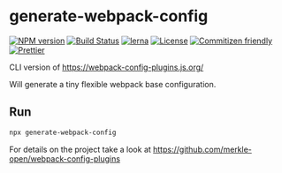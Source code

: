 # generate-webpack-config

[![NPM version](https://badge.fury.io/js/generate-webpack-config.svg)](https://www.npmjs.com/package/generate-webpack-config)
[![Build Status](https://github.com/merkle-open/webpack-config-plugins/workflows/ci/badge.svg?branch=master)](https://github.com/merkle-open/webpack-config-plugins/actions)
[![lerna](https://img.shields.io/badge/maintained%20with-lerna-cc00ff.svg)](https://lernajs.io/)
[![License](https://img.shields.io/badge/license-MIT-green.svg)](http://opensource.org/licenses/MIT)
[![Commitizen friendly](https://img.shields.io/badge/commitizen-friendly-brightgreen.svg)](http://commitizen.github.io/cz-cli/)
[![Prettier](https://img.shields.io/badge/Code%20Style-Prettier-green.svg)](https://github.com/prettier/prettier)

CLI version of https://webpack-config-plugins.js.org/

Will generate a tiny flexible webpack base configuration.

## Run

```bash
npx generate-webpack-config
```

For details on the project take a look at https://github.com/merkle-open/webpack-config-plugins
